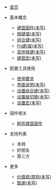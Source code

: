 * [首页](home.md)

* 基本概念

  * [键盘固件(未写)](/firmware.md)
  * [按键值(未写)](/keycode.md)
  * [组合键(未写)](/modifier.md)
  * [Fn键/层(未写)](/layer.md)
  * [其他按键(未写)](/otherKey.md)
  * [键盘宏(未写)](/macro.md)

* 配置工具使用

  * [使用要求](/requirement.md)
  * [界面说明(未写)](/404.md)
  * [设置组合键(未写)](/404.md)
  * [设置层切换(未写)](/404.md)
  * [设置宏(未写)](/404.md)
* 固件相关

  * [刷写键盘固件](firmware_upgrade.md)

* 支持列表
  * 本鸽
  * 好朋友
  * 第三方
* 更多
  * [价值观/原则(未写)](/principle.md)
  * [致谢(未写)](/thanks.md)
